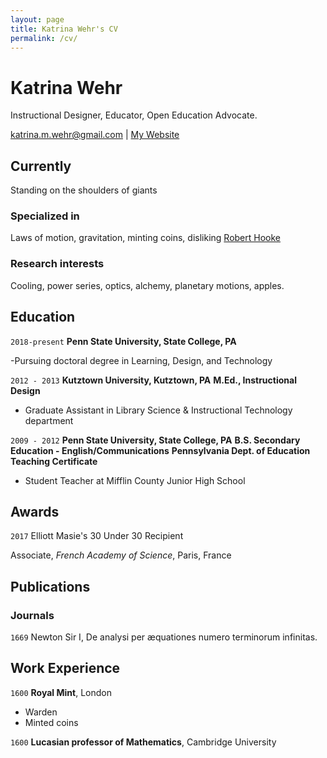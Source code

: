 ```yaml
---
layout: page
title: Katrina Wehr's CV
permalink: /cv/
---
```


# Katrina Wehr
Instructional Designer, Educator, Open Education Advocate.

<div id="webaddress">
<a href="katrina.m.wehr@gmail.com">katrina.m.wehr@gmail.com</a>
| <a href="/">My Website</a>
</div>


## Currently

Standing on the shoulders of giants

### Specialized in

Laws of motion, gravitation, minting coins, disliking [Robert Hooke](http://en.wikipedia.org/wiki/Robert_Hooke)


### Research interests

Cooling, power series, optics, alchemy, planetary motions, apples.


## Education

`2018-present`
__Penn State University, State College, PA__

-Pursuing doctoral degree in Learning, Design, and Technology 

`2012 - 2013`
__Kutztown University, Kutztown, PA__
__M.Ed., Instructional Design__

- Graduate Assistant in Library Science & Instructional Technology department

`2009 - 2012`
__Penn State University, State College, PA__
__B.S. Secondary Education - English/Communications__
__Pennsylvania Dept. of Education Teaching Certificate__

- Student Teacher at Mifflin County Junior High School



## Awards

`2017`
Elliott Masie's 30 Under 30 Recipient 

Associate, *French Academy of Science*, Paris, France



## Publications

<!-- A list is also available [online](http://scholar.google.co.uk/citations?user=LTOTl0YAAAAJ) -->

### Journals

`1669`
Newton Sir I, De analysi per æquationes numero terminorum infinitas. 



## Work Experience

`1600`
__Royal Mint__, London

- Warden
- Minted coins

`1600`
__Lucasian professor of Mathematics__, Cambridge University 
